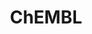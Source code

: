 ---
bigquery: https://console.cloud.google.com/bigquery?p=patents-public-data&d=ebi_chembl&page=dataset
citation: '"The ChEMBL database in 2017." Anna Gaulton, Anne Hersey, Michał Nowotka,
  A Patrícia Bento, Jon Chambers, David Mendez, Prudence Mutowo, Francis Atkinson,
  Louisa J Bellis, Elena Cibrián-Uhalte, Mark Davies, Nathan Dedman, Anneli Karlsson,
  María Paula Magariños, John P Overington, George Papadatos, Ines Smit, Andrew R
  Leach Nucleic acids Research (2017) 45 (Database Issue), D945-D954'
contributors: European Bioinformatics Institute
cost: None
description: ChEMBL Data is a manually curated database of small molecules used in
  drug discovery, including information about existing patented drugs.
documentation: 'schema: https://www.ebi.ac.uk/chembl/db_schema


  '
last_edit: 04/07/2022, 09:01:04
location: https://console.cloud.google.com/marketplace/product/google_patents_public_datasets/chembl
maintained_by: EMBL-EBI, an outstation of European Molecular Biology Laboratory
related_publications: '

  ChEMBL: towards direct deposition of bioassay data.


  Mendez D, Gaulton A, Bento AP, Chambers J, De Veij M, Félix E, Magariños MP, Mosquera
  JF, Mutowo P, Nowotka M, Gordillo-Marañón M, Hunter F, Junco L, Mugumbate G, Rodriguez-Lopez
  M, Atkinson F, Bosc N, Radoux CJ, Segura-Cabrera A, Hersey A, Leach AR.


  — Nucleic Acids Res. 2019; 47(D1):D930-D940. doi: 10.1093/nar/gky1075

  '
schema_fields:
- num_ro5_violations
- standard_relation
- action_type
- ap_id
- cx_logp
- targcomp_id
- chirality
- normal_range_max
- assay_type
- standard_text_value
- indref_id
- prod_pat_id
- assay_test_type
- irac_class_id
- uo_units
- db_source
- published_value
- dosed_ingredient
- parameter_type
- mol_atc_id
- caloha_id
- standard_flag
- entity_type
- prodrug
- l7
- qudt_units
- level4
- sequence_md5sum
- confidence
- route
- enzyme_tid
- direct_interaction
- published_type
- metabolite_record_id
- cellosaurus_id
- aromatic_rings
- year
- l5
- version
- efo_term
- species_group_flag
- ddd_value
- actsm_id
- usan_stem
- patent_id
- protclasssyn_id
- updated_by
- comp_class_id
- assay_strain
- alogp
- drugind_id
- short_name
- full_molformula
- record_id
- strength
- standard_units
- product_id
- description
- warning_year
- frac_class_id
- chembl_id
- cell_source_organism
- hbd_lipinski
- orig_description
- assay_source
- mec_id
- first_in_class
- met_id
- curation_comment
- activity_id
- domain_type
- acd_most_bpka
- doc_id
- molsyn_id
- usan_stem_id
- delist_flag
- therapeutic_flag
- active_molregno
- assay_desc
- parent_id
- relationship_desc
- mw_monoisotopic
- standard_value
- cidx
- pchembl_value
- comments
- formulation_id
- drug_record_id
- std_act_id
- mc_tax_id
- natural_product
- molecular_species
- warning_id
- assay_organism
- heavy_atoms
- clo_id
- usan_substem
- molecule_type
- hba
- drug_product_flag
- num_lipinski_ro5_violations
- homologue
- cl_lincs_id
- l6
- co_stem_id
- target_desc
- pref_name
- class_type
- patent_use_code
- standard_type
- parameter_value
- publication_number
- ddd_admr
- targrel_id
- l8
- bao_format
- site_residues
- oc_id
- mc_target_name
- journal
- aidx
- l2
- psa
- data_validity_comment
- class_level
- company
- mechanism_of_action
- comp_go_id
- synonyms
- acd_logp
- hba_lipinski
- component_id
- confidence_score
- last_page
- oral
- withdrawn_reason
- warnref_id
- warning_country
- applicant_full_name
- frac_code
- ass_cls_map_id
- mw_freebase
- molfile
- topical
- withdrawn_class
- canonical_smiles
- dosage_form
- subgroup
- helm_notation
- met_comment
- mutation
- target_type
- l3
- pubmed_id
- chebi_par_id
- bao_endpoint
- smarts
- withdrawn_year
- assay_category
- relationship
- polymer_flag
- domain_id
- warning_type
- warning_class
- src_description
- rtb
- ingredient
- tissue_id
- published_relation
- compd_id
- res_stem_id
- submission_date
- annotation
- l1
- black_box_warning
- cpd_str_alert_id
- stem_class
- last_active
- level3_description
- ddd_units
- max_phase
- country
- cx_most_apka
- first_approval
- toid
- job_id
- mol_hrac_id
- parenteral
- standard_upper_value
- src_compound_id
- syn_type
- assay_cell_type
- stat
- ddd_id
- assay_subcellular_fraction
- active_ingredient
- component_type
- cell_source_tissue
- end_position
- idx
- sequence
- priority
- approval_date
- cell_description
- binding_site_comment
- bao_id
- patent_no
- usan_year
- type
- uberon_id
- level3
- withdrawn_flag
- mol_irac_id
- relation
- bto_id
- target_mapping
- drug_substance_flag
- rgid
- ddd_comment
- level1_description
- issue
- src_assay_id
- cx_logd
- assay_class_id
- src_short_name
- activity_comment
- stem
- cell_id
- trade_name
- source
- go_id
- assay_tax_id
- label
- sitecomp_id
- mesh_heading
- molecular_mechanism
- pathway_key
- smid
- mechanism_comment
- level2
- who_name
- qed_weighted
- mc_target_type
- cx_most_bpka
- predbind_id
- curated_by
- ro3_pass
- availability_type
- compsyn_id
- doc_type
- le
- set_name
- research_stem
- efo_id
- assay_id
- hrac_class_id
- potential_duplicate
- protein_class_synonym
- status
- lle
- level2_description
- updated_on
- cell_ontology_id
- definition
- downgraded
- protein_class_desc
- bei
- nda_type
- variant_id
- patent_expire_date
- organism
- ad_type
- standard_inchi_key
- withdrawn_country
- ref_id
- major_class
- authors
- hbd
- assay_tissue
- indication_class
- log_id
- first_page
- parent_go_id
- as_id
- compound_key
- ridx
- component_synonym
- who_extra
- mecref_id
- value
- ref_url
- start_position
- db_version
- sei
- accession
- metref_id
- creation_date
- warning_description
- site_name
- met_conversion
- biocomp_id
- normal_range_min
- standard_inchi
- molregno
- alert_set_id
- text_value
- tax_id
- hrac_code
- site_id
- acd_logd
- path
- atc_code
- num_alerts
- innovator_company
- pathway_id
- enzyme_name
- tid_fixed
- level4_description
- assay_param_id
- src_id
- irac_code
- mesh_id
- aspect
- full_mwt
- tbl
- l4
- compound_name
- abstract
- doi
- alert_name
- alert_id
- domain_name
- cell_source_tax_id
- level5
- parent_type
- substrate_record_id
- related_tid
- entity_id
- selectivity_comment
- ref_type
- max_phase_for_ind
- name
- upper_value
- volume
- tid
- relationship_type
- isoform
- result_flag
- mc_target_accession
- units
- mol_frac_id
- cell_name
- title
- domain_description
- previous_company
- parent_molregno
- structure_type
- acd_most_apka
- level1
- disease_efficacy
- protein_class_id
- mc_organism
- published_units
- prediction_method
- inorganic_flag
- usan_stem_definition
- activity_count
- source_domain_id
shortname: chembl
tags:
- biotechnology
- health
- chemical
- bioinformatics
- medical
terms_of_use: CC BY-SA 3.0
title: ChEMBL
uuid: e232a192-965c-4ec9-904c-155b6dfe56c5
---